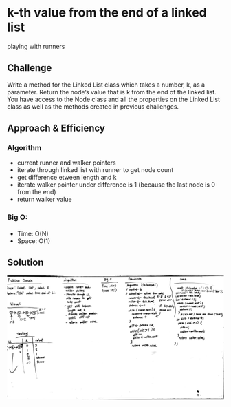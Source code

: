 # k-th value from the end of a linked list
playing with runners

## Challenge
Write a method for the Linked List class which takes a number, k, as a parameter. Return the node’s value that is k from the end of the linked list. You have access to the Node class and all the properties on the Linked List class as well as the methods created in previous challenges.

## Approach & Efficiency
### Algorithm
- current runner and walker pointers
- iterate through linked list with runner to get node count
- get difference etween length and k
- iterate walker pointer under difference is 1 (because the last node is 0 from the end)
- return walker value

### Big O:
####
- Time: O(N)
- Space: O(1)

## Solution
![Linked List Insertions](../../../assets/ll-kth-from-end.jpg "linked list insertions")
